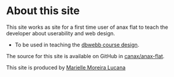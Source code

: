 About this site
==============================================

This site works as site for a first time user of anax flat to teach the developer about userability and web design.

* To be used in teaching the [dbwebb course design](http://dbwebb.se/design).

The source for this site is available on GitHub in [canax/anax-flat](git@github.com:canax/anax-flat.git).

This site is produced by [Marielle Moreira Lucana](https://www.facebook.com/marielle.moreiralucana?ref=bookmarks)
